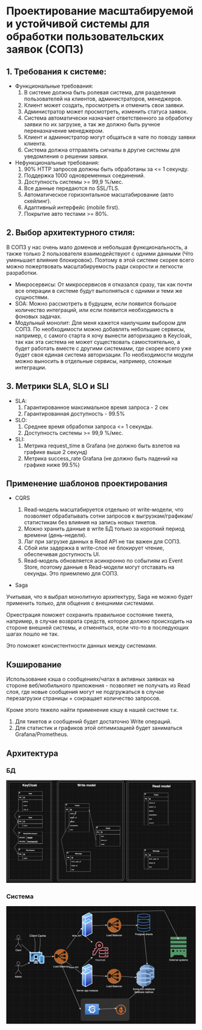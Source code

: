 # Проектирование масштабируемой и устойчивой системы для обработки пользовательских заявок (СОПЗ)

## 1. Требования к системе:
- Функциональные требования:
  1. В системе должна быть ролевая система, для разделения пользователей на клиентов, администраторов, менеджеров.
  2. Клиент может создать, просмотреть и отменить свои заявки.
  3. Администратор может просмотреть, изменить статуса заявок.
  4. Система автоматически назначает ответственного за обработку заявки по их загрузке, 
  а так же должно быть ручное переназначение менеджером.
  5. Клиент и администратор могут общаться в чате по поводу заявки клиента.
  6. Система должна отправлять сигналы в другие системы для уведомления о решении заявки.
- Нефункциональные требования:
  1. 90% HTTP запросов должны быть обработаны за <= 1 секунду.
  2. Поддержка 1000 одновременных соединений.
  3. Доступность системы >= 99,9 %/мес.
  4. Все данные передаются по SSL/TLS.
  5. Автоматическое горизонтальное масштабирование (авто скейлинг).
  6. Адаптивный интерфейс (mobile first).
  7. Покрытие авто тестами >= 80%.

## 2. Выбор архитектурного стиля:

В СОПЗ у нас очень мало доменов и небольшая функциональность, а также только 2 пользователя взаимодействуют с одними данными
(Что уменьшает влияние блокировок).
Поэтому в этой системе скорее всего можно пожертвовать масштабируемость ради скорости и легкости разработки.

- Микросервисы:
    От микросервисов я отказался сразу, так как почти все операции в системе будут выполняться с одними и теми же сущностями.
- SOA:
    Можно рассмотреть в будущем, если появится большое количество интеграций, или если появится необходимость в фоновых задачах.
- Модульный монолит:
    Для меня кажется наилучшим выбором для СОПЗ. По необходимости можно добавлять небольшие сервисы, например, 
    с самого старта я хочу вынести авторизацию в Keycloak, так как эта система не может существовать самостоятельно, 
    а будет работать вместе с другими системами, где скорее всего уже будет своя единая система авторизации. 
    По необходимости модули можно выносить в отдельные сервисы, например, сложные интеграции.

## 3. Метрики SLA, SLO и SLI
- SLA:
  1. Гарантированное максимальное время запроса - 2 сек 
  2. Гарантированная доступность - 99.5%
- SLO:
  1. Среднее время обработки запроса <= 1 секунды.
  2. Доступность системы >= 99,9 %/мес.
- SLI:
  1. Метрика request_time в Grafana (не должно быть взлетов на графике выше 2 секунд)
  2. Метрика success_rate Grafana (не должно быть падений на графике ниже 99.5%)

## Применение шаблонов проектирования

- CQRS
  1. Read-модель масштабируется отдельно от write-модели, что позволяет обрабатывать сотни запросов к 
    выгрузкам/графикам/статистикам без влияния на запись новых тикетов.
  2. Можно хранить данные в write БД только за короткий период времени (день-неделя).
  3. Лаг при загрузке данных в Read API не так важен для СОПЗ.
  4. Сбой или задержка в write-слое не блокирует чтение, обеспечивая доступность UI.
  5. Read-модель обновляется асинхронно по событиям из Event Store, поэтому данные в Read-модели 
    могут отставать на секунды. Это приемлемо для СОПЗ.
        
- Saga

Учитывая, что я выбрал монолитную архитектуру, Saga не можно будет применить только, для общения с внешними системами.

Оркестрация поможет сохранить правильное состояние тикета, например, в случае возврата средств, 
которое должно происходить на стороне внешней системы, и отменяться, если что-то в последующих шагах пошло не так.

Это поможет консистентности данных между системами.


## Кэширование
Использование кэша о сообщениях/чатах в активных заявках на стороне веб/мобильного приложения - позволяет не получать
  из Read слоя, где новые сообщения могут не подгружаться в случае перезагрузки страницы + сокращает количество запросов.

Кроме этого тяжело найти применение кэшу в нашей системе т.к.
1. Для тикетов и сообщений будет достаточно Write операций.
2. Для статистик и графиков этой оптимизацией будет заниматься Grafana/Prometheus.

## Архитектура

### БД
![Схема БД](./DB.png)

### Система
![Система](./System.png)
